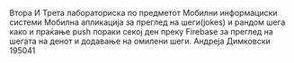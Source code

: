 Втора И Трета лабораториска по предметот Мобилни информациски системи 
Мобилна апликација за преглед на шеги(jokes) и рандом шега како и праќање push пораки секој ден преку Firebase за преглед на шегата на денот и додавање на омилени шеги. 
Андреја Димковски 195041

